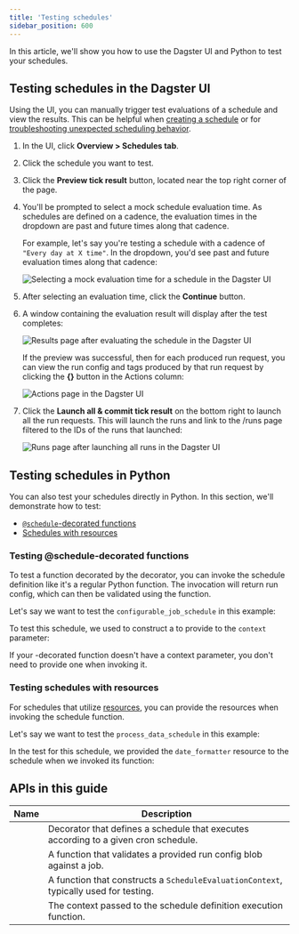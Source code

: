 ```yaml
---
title: 'Testing schedules'
sidebar_position: 600
---
```


In this article, we'll show you how to use the Dagster UI and Python to test your schedules.

## Testing schedules in the Dagster UI

Using the UI, you can manually trigger test evaluations of a schedule and view the results. This can be helpful when [creating a schedule](/guides/automate/schedules/defining-schedules) or for [troubleshooting unexpected scheduling behavior](/guides/automate/schedules/troubleshooting-schedules).

1. In the UI, click **Overview > Schedules tab**.

2. Click the schedule you want to test.

3. Click the **Preview tick result** button, located near the top right corner of the page.

4. You'll be prompted to select a mock schedule evaluation time. As schedules are defined on a cadence, the evaluation times in the dropdown are past and future times along that cadence.

   For example, let's say you're testing a schedule with a cadence of `"Every day at X time"`. In the dropdown, you'd see past and future evaluation times along that cadence:

   ![Selecting a mock evaluation time for a schedule in the Dagster UI](/images/guides/automate/schedules/testing-select-timestamp-page.png)

5. After selecting an evaluation time, click the **Continue** button.

6. A window containing the evaluation result will display after the test completes:

   ![Results page after evaluating the schedule in the Dagster UI](/images/guides/automate/schedules/testing-result-page.png)

   If the preview was successful, then for each produced run request, you can view the run config and tags produced by that run request by clicking the **{}** button in the Actions column:

   ![Actions page in the Dagster UI](/images/guides/automate/schedules/testing-actions-page.png)

7. Click the **Launch all & commit tick result** on the bottom right to launch all the run requests. This will launch the runs and link to the /runs page filtered to the IDs of the runs that launched:

   ![Runs page after launching all runs in the Dagster UI](/images/guides/automate/schedules/testing-launched-runs-page.png)

## Testing schedules in Python

You can also test your schedules directly in Python. In this section, we'll demonstrate how to test:

- [`@schedule`-decorated functions](#testing-schedule-decorated-functions)
- [Schedules with resources](#testing-schedules-with-resources)

### Testing @schedule-decorated functions

To test a function decorated by the <PyObject section="schedules-sensors" module="dagster" object="schedule" decorator /> decorator, you can invoke the schedule definition like it's a regular Python function. The invocation will return run config, which can then be validated using the <PyObject section="execution" module="dagster" object="validate_run_config" /> function.

Let's say we want to test the `configurable_job_schedule` in this example:

<CodeExample
  path="docs_snippets/docs_snippets/concepts/partitions_schedules_sensors/schedules/schedules.py"
  startAfter="start_run_config_schedule"
  endBefore="end_run_config_schedule"
/>

To test this schedule, we used <PyObject section="schedules-sensors" module="dagster" object="build_schedule_context" /> to construct a <PyObject section="schedules-sensors" module="dagster" object="ScheduleEvaluationContext" /> to provide to the `context` parameter:

<CodeExample
  path="docs_snippets/docs_snippets/concepts/partitions_schedules_sensors/schedules/schedule_examples.py"
  startAfter="start_test_cron_schedule_context"
  endBefore="end_test_cron_schedule_context"
/>

If your <PyObject section="schedules-sensors" module="dagster" object="schedule" decorator />-decorated function doesn't have a context parameter, you don't need to provide one when invoking it.

### Testing schedules with resources

For schedules that utilize [resources](/guides/build/external-resources), you can provide the resources when invoking the schedule function.

Let's say we want to test the `process_data_schedule` in this example:

<CodeExample
  path="docs_snippets/docs_snippets/concepts/resources/pythonic_resources.py"
  startAfter="start_new_resource_on_schedule"
  endBefore="end_new_resource_on_schedule"
  dedent="4"
/>

In the test for this schedule, we provided the `date_formatter` resource to the schedule when we invoked its function:

<CodeExample
  path="docs_snippets/docs_snippets/concepts/resources/pythonic_resources.py"
  startAfter="start_test_resource_on_schedule"
  endBefore="end_test_resource_on_schedule"
  dedent="4"
/>

## APIs in this guide

| Name                                                                                         | Description                                                                           |
| -------------------------------------------------------------------------------------------- | ------------------------------------------------------------------------------------- |
| <PyObject section="schedules-sensors" module="dagster" object="schedule" decorator />        | Decorator that defines a schedule that executes according to a given cron schedule.   |
| <PyObject section="execution" module="dagster" object="validate_run_config" />               | A function that validates a provided run config blob against a job.                   |
| <PyObject section="schedules-sensors" module="dagster" object="build_schedule_context" />    | A function that constructs a `ScheduleEvaluationContext`, typically used for testing. |
| <PyObject section="schedules-sensors" module="dagster" object="ScheduleEvaluationContext" /> | The context passed to the schedule definition execution function.                     |
